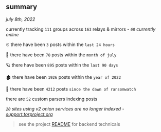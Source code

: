 
## summary
_july 8th, 2022_

currently tracking `111` groups across `163` relays & mirrors - _`68` currently online_

⏲ there have been `3` posts within the `last 24 hours`

🦈 there have been `78` posts within the `month of july`

🪐 there have been `895` posts within the `last 90 days`

🏚 there have been `1926` posts within the `year of 2022`

🦕 there have been `4212` posts `since the dawn of ransomwatch`

there are `52` custom parsers indexing posts

_`20` sites using v2 onion services are no longer indexed - [support.torproject.org](https://support.torproject.org/onionservices/v2-deprecation/)_

> see the project [README](https://github.com/joshhighet/ransomwatch#ransomwatch--) for backend technicals
